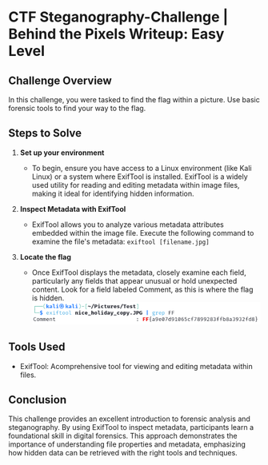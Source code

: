 # CTF Steganography-Challenge | Behind the Pixels Writeup: Easy Level
## Challenge Overview
In this challenge, you were tasked to find the flag within a picture. Use basic forensic tools to find your way to the flag.
## Steps to Solve
1. **Set up your environment**
    - To begin, ensure you have access to a Linux environment (like Kali Linux) or a system where ExifTool is installed. ExifTool is a widely used utility for reading and editing metadata within image files, making it ideal for identifying hidden information.

2. **Inspect Metadata with ExifTool**
    - ExifTool allows you to analyze various metadata attributes embedded within the image file. Execute the following command to examine the file's metadata:
     `exiftool [filename.jpg]`

3. **Locate the flag**
    - Once ExifTool displays the metadata, closely examine each field, particularly any fields that appear unusual or hold unexpected content. Look for a field labeled Comment, as this is where the flag is hidden.
    ![alt text](image.png)

## Tools Used
- ExifTool: Acomprehensive tool for viewing and editing metadata within files.

## Conclusion
This challenge provides an excellent introduction to forensic analysis and steganography. By using ExifTool to inspect metadata, participants learn a foundational skill in digital forensics. 
This approach demonstrates the importance of understanding file properties and metadata, emphasizing how hidden data can be retrieved with the right tools and techniques.